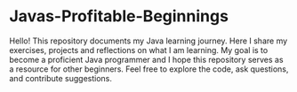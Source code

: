 # Javas-Profitable-Beginnings
Hello! This repository documents my Java learning journey. Here I share my exercises, projects and reflections on what I am learning. My goal is to become a proficient Java programmer and I hope this repository serves as a resource for other beginners. Feel free to explore the code, ask questions, and contribute suggestions.
